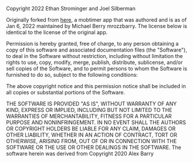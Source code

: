 Copyright 2022 Ethan Strominger and Joel Silberman

Originally forked from [here](https://github.com/mobtimeapp/mob), a mobtimer app that was authored and is as of Jan 6, 2022 maintained by Michael Berry mrozzbarry.  The license below is identical to the license of the original app.

Permission is hereby granted, free of charge, to any person obtaining a copy of this software and associated documentation files (the "Software"), to deal in the Software without restriction, including without limitation the rights to use, copy, modify, merge, publish, distribute, sublicense, and/or sell copies of the Software, and to permit persons to whom the Software is furnished to do so, subject to the following conditions:

The above copyright notice and this permission notice shall be included in all copies or substantial portions of the Software.

THE SOFTWARE IS PROVIDED "AS IS", WITHOUT WARRANTY OF ANY KIND, EXPRESS OR IMPLIED, INCLUDING BUT NOT LIMITED TO THE WARRANTIES OF MERCHANTABILITY, FITNESS FOR A PARTICULAR PURPOSE AND NONINFRINGEMENT. IN NO EVENT SHALL THE AUTHORS OR COPYRIGHT HOLDERS BE LIABLE FOR ANY CLAIM, DAMAGES OR OTHER LIABILITY, WHETHER IN AN ACTION OF CONTRACT, TORT OR OTHERWISE, ARISING FROM, OUT OF OR IN CONNECTION WITH THE SOFTWARE OR THE USE OR OTHER DEALINGS IN THE SOFTWARE.
The software herein was derived from 
Copyright 2020 Alex Barry

